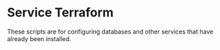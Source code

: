 # Service Terraform

These scripts are for configuring databases and other services that have already been installed.
